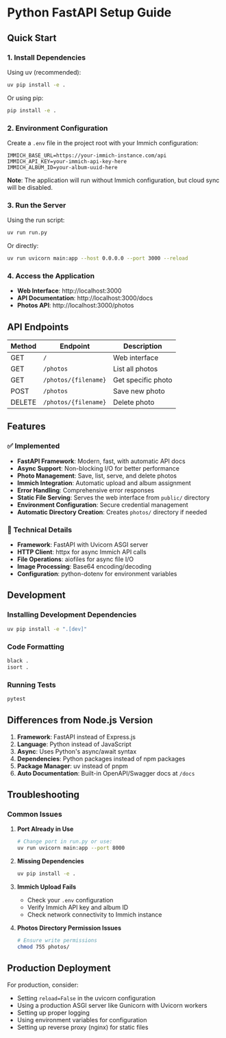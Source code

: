 # Python FastAPI Setup Guide

## Quick Start

### 1. Install Dependencies

Using uv (recommended):
```bash
uv pip install -e .
```

Or using pip:
```bash
pip install -e .
```

### 2. Environment Configuration

Create a `.env` file in the project root with your Immich configuration:

```env
IMMICH_BASE_URL=https://your-immich-instance.com/api
IMMICH_API_KEY=your-immich-api-key-here
IMMICH_ALBUM_ID=your-album-uuid-here
```

**Note**: The application will run without Immich configuration, but cloud sync will be disabled.

### 3. Run the Server

Using the run script:
```bash
uv run run.py
```

Or directly:
```bash
uv run uvicorn main:app --host 0.0.0.0 --port 3000 --reload
```

### 4. Access the Application

- **Web Interface**: http://localhost:3000
- **API Documentation**: http://localhost:3000/docs
- **Photos API**: http://localhost:3000/photos

## API Endpoints

| Method | Endpoint | Description |
|--------|----------|-------------|
| GET | `/` | Web interface |
| GET | `/photos` | List all photos |
| GET | `/photos/{filename}` | Get specific photo |
| POST | `/photos` | Save new photo |
| DELETE | `/photos/{filename}` | Delete photo |

## Features

### ✅ Implemented
- **FastAPI Framework**: Modern, fast, with automatic API docs
- **Async Support**: Non-blocking I/O for better performance
- **Photo Management**: Save, list, serve, and delete photos
- **Immich Integration**: Automatic upload and album assignment
- **Error Handling**: Comprehensive error responses
- **Static File Serving**: Serves the web interface from `public/` directory
- **Environment Configuration**: Secure credential management
- **Automatic Directory Creation**: Creates `photos/` directory if needed

### 🔧 Technical Details
- **Framework**: FastAPI with Uvicorn ASGI server
- **HTTP Client**: httpx for async Immich API calls
- **File Operations**: aiofiles for async file I/O
- **Image Processing**: Base64 encoding/decoding
- **Configuration**: python-dotenv for environment variables

## Development

### Installing Development Dependencies
```bash
uv pip install -e ".[dev]"
```

### Code Formatting
```bash
black .
isort .
```

### Running Tests
```bash
pytest
```

## Differences from Node.js Version

1. **Framework**: FastAPI instead of Express.js
2. **Language**: Python instead of JavaScript
3. **Async**: Uses Python's async/await syntax
4. **Dependencies**: Python packages instead of npm packages
5. **Package Manager**: uv instead of pnpm
6. **Auto Documentation**: Built-in OpenAPI/Swagger docs at `/docs`

## Troubleshooting

### Common Issues

1. **Port Already in Use**
   ```bash
   # Change port in run.py or use:
   uv run uvicorn main:app --port 8000
   ```

2. **Missing Dependencies**
   ```bash
   uv pip install -e .
   ```

3. **Immich Upload Fails**
   - Check your `.env` configuration
   - Verify Immich API key and album ID
   - Check network connectivity to Immich instance

4. **Photos Directory Permission Issues**
   ```bash
   # Ensure write permissions
   chmod 755 photos/
   ```

## Production Deployment

For production, consider:
- Setting `reload=False` in the uvicorn configuration
- Using a production ASGI server like Gunicorn with Uvicorn workers
- Setting up proper logging
- Using environment variables for configuration
- Setting up reverse proxy (nginx) for static files 